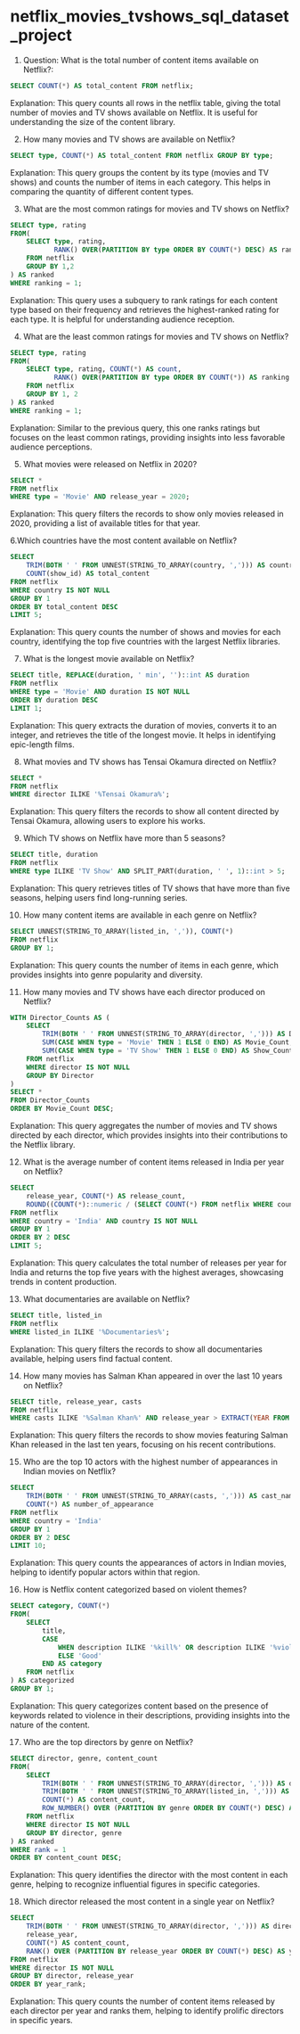 # netflix_movies_tvshows_sql_dataset_project

1. Question: What is the total number of content items available on Netflix?:

```sql
SELECT COUNT(*) AS total_content FROM netflix;
```
Explanation: This query counts all rows in the netflix table, giving the total number of movies and TV shows available on Netflix. It is useful for understanding the size of the content library.

2. How many movies and TV shows are available on Netflix?
```sql
SELECT type, COUNT(*) AS total_content FROM netflix GROUP BY type;
```
Explanation: This query groups the content by its type (movies and TV shows) and counts the number of items in each category. This helps in comparing the quantity of different content types.

3. What are the most common ratings for movies and TV shows on Netflix?
```sql
SELECT type, rating 
FROM(
    SELECT type, rating, 
           RANK() OVER(PARTITION BY type ORDER BY COUNT(*) DESC) AS ranking
    FROM netflix
    GROUP BY 1,2
) AS ranked
WHERE ranking = 1;
```
Explanation: This query uses a subquery to rank ratings for each content type based on their frequency and retrieves the highest-ranked rating for each type. It is helpful for understanding audience reception.

4. What are the least common ratings for movies and TV shows on Netflix?
```sql
SELECT type, rating
FROM(
    SELECT type, rating, COUNT(*) AS count,
           RANK() OVER(PARTITION BY type ORDER BY COUNT(*)) AS ranking
    FROM netflix
    GROUP BY 1, 2
) AS ranked
WHERE ranking = 1;
```
Explanation: Similar to the previous query, this one ranks ratings but focuses on the least common ratings, providing insights into less favorable audience perceptions.

5. What movies were released on Netflix in 2020?
```sql
SELECT *
FROM netflix
WHERE type = 'Movie' AND release_year = 2020;
```
Explanation: This query filters the records to show only movies released in 2020, providing a list of available titles for that year.

6.Which countries have the most content available on Netflix?
```sql
SELECT 
    TRIM(BOTH ' ' FROM UNNEST(STRING_TO_ARRAY(country, ','))) AS country, 
    COUNT(show_id) AS total_content
FROM netflix
WHERE country IS NOT NULL
GROUP BY 1
ORDER BY total_content DESC
LIMIT 5;
```
Explanation: This query counts the number of shows and movies for each country, identifying the top five countries with the largest Netflix libraries.

7. What is the longest movie available on Netflix?
```sql
SELECT title, REPLACE(duration, ' min', '')::int AS duration
FROM netflix
WHERE type = 'Movie' AND duration IS NOT NULL
ORDER BY duration DESC
LIMIT 1;
```
Explanation: This query extracts the duration of movies, converts it to an integer, and retrieves the title of the longest movie. It helps in identifying epic-length films.

8. What movies and TV shows has Tensai Okamura directed on Netflix?
```sql
SELECT *
FROM netflix
WHERE director ILIKE '%Tensai Okamura%';
```
Explanation: This query filters the records to show all content directed by Tensai Okamura, allowing users to explore his works.

9. Which TV shows on Netflix have more than 5 seasons?
```sql
SELECT title, duration
FROM netflix
WHERE type ILIKE 'TV Show' AND SPLIT_PART(duration, ' ', 1)::int > 5;
```
Explanation: This query retrieves titles of TV shows that have more than five seasons, helping users find long-running series.

10. How many content items are available in each genre on Netflix?
```sql
SELECT UNNEST(STRING_TO_ARRAY(listed_in, ',')), COUNT(*)
FROM netflix
GROUP BY 1;
```
Explanation: This query counts the number of items in each genre, which provides insights into genre popularity and diversity.

11. How many movies and TV shows have each director produced on Netflix?
```sql
WITH Director_Counts AS (
    SELECT
        TRIM(BOTH ' ' FROM UNNEST(STRING_TO_ARRAY(director, ','))) AS Director,
        SUM(CASE WHEN type = 'Movie' THEN 1 ELSE 0 END) AS Movie_Count,
        SUM(CASE WHEN type = 'TV Show' THEN 1 ELSE 0 END) AS Show_Count
    FROM netflix
    WHERE director IS NOT NULL
    GROUP BY Director
)
SELECT *
FROM Director_Counts
ORDER BY Movie_Count DESC;
```
Explanation: This query aggregates the number of movies and TV shows directed by each director, which provides insights into their contributions to the Netflix library.

12. What is the average number of content items released in India per year on Netflix?
```sql
SELECT
    release_year, COUNT(*) AS release_count,
    ROUND((COUNT(*)::numeric / (SELECT COUNT(*) FROM netflix WHERE country = 'India' AND country IS NOT NULL)::numeric * 100), 2)
FROM netflix
WHERE country = 'India' AND country IS NOT NULL
GROUP BY 1
ORDER BY 2 DESC
LIMIT 5;
```
Explanation: This query calculates the total number of releases per year for India and returns the top five years with the highest averages, showcasing trends in content production.

13. What documentaries are available on Netflix?
```sql
SELECT title, listed_in
FROM netflix
WHERE listed_in ILIKE '%Documentaries%';
```
Explanation: This query filters the records to show all documentaries available, helping users find factual content.

14. How many movies has Salman Khan appeared in over the last 10 years on Netflix?
```sql
SELECT title, release_year, casts
FROM netflix
WHERE casts ILIKE '%Salman Khan%' AND release_year > EXTRACT(YEAR FROM CURRENT_DATE) - 10;
```
Explanation: This query filters the records to show movies featuring Salman Khan released in the last ten years, focusing on his recent contributions.

15. Who are the top 10 actors with the highest number of appearances in Indian movies on Netflix?
```sql
SELECT
    TRIM(BOTH ' ' FROM UNNEST(STRING_TO_ARRAY(casts, ','))) AS cast_name, 
    COUNT(*) AS number_of_appearance
FROM netflix
WHERE country = 'India'
GROUP BY 1
ORDER BY 2 DESC
LIMIT 10;
```
Explanation: This query counts the appearances of actors in Indian movies, helping to identify popular actors within that region.

16. How is Netflix content categorized based on violent themes?
```sql
SELECT category, COUNT(*)
FROM(
    SELECT
        title,
        CASE
            WHEN description ILIKE '%kill%' OR description ILIKE '%violence%' THEN 'Bad'
            ELSE 'Good'
        END AS category
    FROM netflix
) AS categorized
GROUP BY 1;
```
Explanation: This query categorizes content based on the presence of keywords related to violence in their descriptions, providing insights into the nature of the content.

17. Who are the top directors by genre on Netflix?
```sql
SELECT director, genre, content_count
FROM(
    SELECT 
        TRIM(BOTH ' ' FROM UNNEST(STRING_TO_ARRAY(director, ','))) AS director, 
        TRIM(BOTH ' ' FROM UNNEST(STRING_TO_ARRAY(listed_in, ','))) AS genre,
        COUNT(*) AS content_count,
        ROW_NUMBER() OVER (PARTITION BY genre ORDER BY COUNT(*) DESC) AS rank
    FROM netflix
    WHERE director IS NOT NULL
    GROUP BY director, genre
) AS ranked
WHERE rank = 1
ORDER BY content_count DESC;
```
Explanation: This query identifies the director with the most content in each genre, helping to recognize influential figures in specific categories.

18. Which director released the most content in a single year on Netflix?
```sql
SELECT
    TRIM(BOTH ' ' FROM UNNEST(STRING_TO_ARRAY(director, ','))) AS director,
    release_year,
    COUNT(*) AS content_count,
    RANK() OVER (PARTITION BY release_year ORDER BY COUNT(*) DESC) AS year_rank
FROM netflix
WHERE director IS NOT NULL
GROUP BY director, release_year
ORDER BY year_rank;
```
Explanation: This query counts the number of content items released by each director per year and ranks them, helping to identify prolific directors in specific years.
